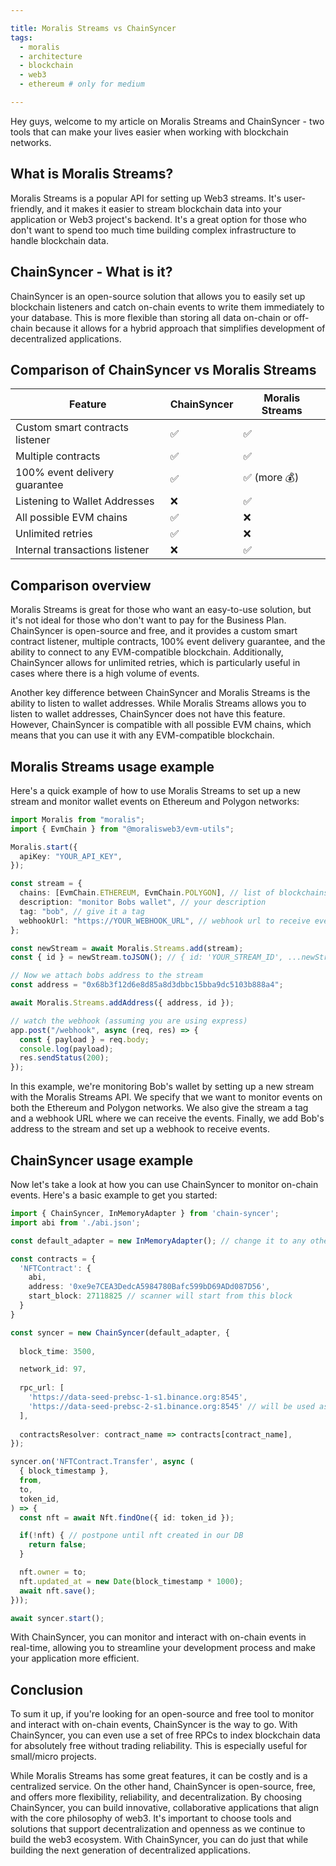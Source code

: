 ```yaml
---

title: Moralis Streams vs ChainSyncer
tags:
  - moralis
  - architecture
  - blockchain
  - web3
  - ethereum # only for medium

---
```


Hey guys, welcome to my article on Moralis Streams and ChainSyncer - two tools that can make your lives easier when working with blockchain networks.

## What is Moralis Streams?

Moralis Streams is a popular API for setting up Web3 streams. It's user-friendly, and it makes it easier to stream blockchain data into your application or Web3 project's backend. It's a great option for those who don't want to spend too much time building complex infrastructure to handle blockchain data.

## ChainSyncer - What is it?

ChainSyncer is an open-source solution that allows you to easily set up blockchain listeners and catch on-chain events to write them immediately to your database. This is more flexible than storing all data on-chain or off-chain because it allows for a hybrid approach that simplifies development of decentralized applications.

## Comparison of ChainSyncer vs Moralis Streams

| Feature | ChainSyncer | Moralis Streams |
| --- | --- | --- |
| Custom smart contracts listener | ✅ | ✅ |
| Multiple contracts | ✅ | ✅ |
| 100% event delivery guarantee | ✅ | ✅ (more 💰) |
| Listening to Wallet Addresses | ❌ | ✅ |
| All possible EVM chains | ✅ | ❌ |
| Unlimited retries | ✅ | ❌ |
| Internal transactions listener | ❌ | ✅ |


## Comparison overview

Moralis Streams is great for those who want an easy-to-use solution, but it's not ideal for those who don't want to pay for the Business Plan. ChainSyncer is open-source and free, and it provides a custom smart contract listener, multiple contracts, 100% event delivery guarantee, and the ability to connect to any EVM-compatible blockchain. Additionally, ChainSyncer allows for unlimited retries, which is particularly useful in cases where there is a high volume of events.

Another key difference between ChainSyncer and Moralis Streams is the ability to listen to wallet addresses. While Moralis Streams allows you to listen to wallet addresses, ChainSyncer does not have this feature. However, ChainSyncer is compatible with all possible EVM chains, which means that you can use it with any EVM-compatible blockchain.

## Moralis Streams usage example

Here's a quick example of how to use Moralis Streams to set up a new stream and monitor wallet events on Ethereum and Polygon networks:

```typescript
import Moralis from "moralis";
import { EvmChain } from "@moralisweb3/evm-utils";

Moralis.start({
  apiKey: "YOUR_API_KEY",
});

const stream = {
  chains: [EvmChain.ETHEREUM, EvmChain.POLYGON], // list of blockchains to monitor
  description: "monitor Bobs wallet", // your description
  tag: "bob", // give it a tag
  webhookUrl: "https://YOUR_WEBHOOK_URL", // webhook url to receive events,
};

const newStream = await Moralis.Streams.add(stream);
const { id } = newStream.toJSON(); // { id: 'YOUR_STREAM_ID', ...newStream }

// Now we attach bobs address to the stream
const address = "0x68b3f12d6e8d85a8d3dbbc15bba9dc5103b888a4";

await Moralis.Streams.addAddress({ address, id });

// watch the webhook (assuming you are using express)
app.post("/webhook", async (req, res) => {
  const { payload } = req.body;
  console.log(payload);
  res.sendStatus(200);
});
```

In this example, we're monitoring Bob's wallet by setting up a new stream with the Moralis Streams API. We specify that we want to monitor events on both the Ethereum and Polygon networks. We also give the stream a tag and a webhook URL where we can receive the events. Finally, we add Bob's address to the stream and set up a webhook to receive events.

## ChainSyncer usage example

Now let's take a look at how you can use ChainSyncer to monitor on-chain events. Here's a basic example to get you started:
  
```typescript
import { ChainSyncer, InMemoryAdapter } from 'chain-syncer';
import abi from './abi.json';

const default_adapter = new InMemoryAdapter(); // change it to any other adapter

const contracts = {
  'NFTContract': {
    abi,
    address: '0xe9e7CEA3DedcA5984780Bafc599bD69ADd087D56',
    start_block: 27118825 // scanner will start from this block
  }
}

const syncer = new ChainSyncer(default_adapter, {
  
  block_time: 3500,

  network_id: 97,
  
  rpc_url: [
    'https://data-seed-prebsc-1-s1.binance.org:8545',
    'https://data-seed-prebsc-2-s1.binance.org:8545' // will be used as a fallback
  ],
  
  contractsResolver: contract_name => contracts[contract_name],
});

syncer.on('NFTContract.Transfer', async (
  { block_timestamp },
  from, 
  to, 
  token_id,
) => {
  const nft = await Nft.findOne({ id: token_id });

  if(!nft) { // postpone until nft created in our DB
    return false;
  }

  nft.owner = to;
  nft.updated_at = new Date(block_timestamp * 1000);
  await nft.save();
}));

await syncer.start();
```

With ChainSyncer, you can monitor and interact with on-chain events in real-time, allowing you to streamline your development process and make your application more efficient.

## Conclusion

To sum it up, if you're looking for an open-source and free tool to monitor and interact with on-chain events, ChainSyncer is the way to go. With ChainSyncer, you can even use a set of free RPCs to index blockchain data for absolutely free without trading reliability. This is especially useful for small/micro projects.

While Moralis Streams has some great features, it can be costly and is a centralized service. On the other hand, ChainSyncer is open-source, free, and offers more flexibility, reliability, and decentralization. By choosing ChainSyncer, you can build innovative, collaborative applications that align with the core philosophy of web3. It's important to choose tools and solutions that support decentralization and openness as we continue to build the web3 ecosystem. With ChainSyncer, you can do just that while building the next generation of decentralized applications.